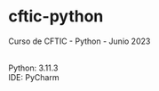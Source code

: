 # cftic-python
Curso de CFTIC - Python - Junio 2023 <br><br>

Python: 3.11.3 <br>
IDE: PyCharm <br>

